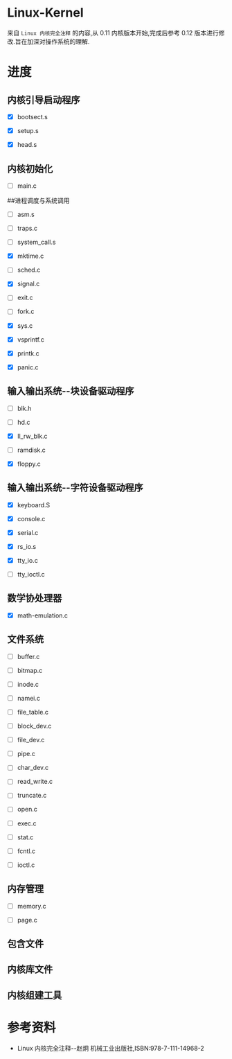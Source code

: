 # Linux-Kernel
来自 `Linux 内核完全注释` 的内容,从 0.11 内核版本开始,完成后参考 0.12 版本进行修改.旨在加深对操作系统的理解.

# 进度

## 内核引导启动程序
- [x] bootsect.s
- [x] setup.s
- [x] head.s



## 内核初始化
- [ ] main.c

##进程调度与系统调用
- [ ] asm.s
- [ ] traps.c
- [ ] system_call.s
- [x] mktime.c
- [ ] sched.c
- [x] signal.c
- [ ] exit.c
- [ ] fork.c
- [x] sys.c
- [x] vsprintf.c
- [x] printk.c
- [x] panic.c


## 输入输出系统--块设备驱动程序
- [ ] blk.h
- [ ] hd.c
- [x] ll_rw_blk.c
- [ ] ramdisk.c
- [x] floppy.c


## 输入输出系统--字符设备驱动程序
- [x] keyboard.S
- [x] console.c
- [x] serial.c
- [x] rs_io.s
- [x] tty_io.c
- [ ] tty_ioctl.c


## 数学协处理器
- [x] math-emulation.c


## 文件系统
- [ ] buffer.c
- [ ] bitmap.c
- [ ] inode.c
- [ ] namei.c
- [ ] file_table.c
- [ ] block_dev.c
- [ ] file_dev.c
- [ ] pipe.c
- [ ] char_dev.c
- [ ] read_write.c
- [ ] truncate.c
- [ ] open.c
- [ ] exec.c
- [ ] stat.c
- [ ] fcntl.c
- [ ] ioctl.c



## 内存管理
- [ ] memory.c
- [ ] page.c


## 包含文件



## 内核库文件



## 内核组建工具


# 参考资料
- Linux 内核完全注释--赵炯 机械工业出版社,ISBN:978-7-111-14968-2



